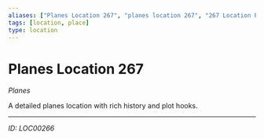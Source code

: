 ```yaml
---
aliases: ["Planes Location 267", "planes location 267", "267 Location Planes"]
tags: [location, place]
type: location
---
```


# Planes Location 267

*Planes*

A detailed planes location with rich history and plot hooks.

---
*ID: LOC00266*
